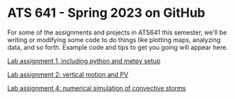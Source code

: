 # ATS 641 - Spring 2023 on GitHub

For some of the assignments and projects in ATS641 this semester, we'll be writing or modifying some code to do things like plotting maps, analyzing data, and so forth.  Example code and tips to get you going will appear here.

[Lab assignment 1, including python and metpy setup](lab1.md)

[Lab assignment 2: vertical motion and PV](lab2.md)

[Lab assignment 4: numerical simulation of convective storms](lab4.md)
